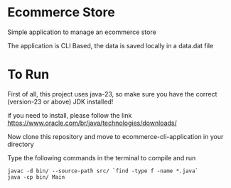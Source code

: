 # Ecommerce Store

Simple application to manage an ecommerce store

The application is CLI Based, the data is saved locally in a data.dat file

# To Run

First of all, this project uses java-23, so make sure you have the correct (version-23 or above) JDK installed!

if you need to install, please follow the link https://www.oracle.com/br/java/technologies/downloads/

Now clone this repository and move to ecommerce-cli-application in your directory

Type the following commands in the terminal to compile and run
```
javac -d bin/ --source-path src/ `find -type f -name *.java`
java -cp bin/ Main
```
